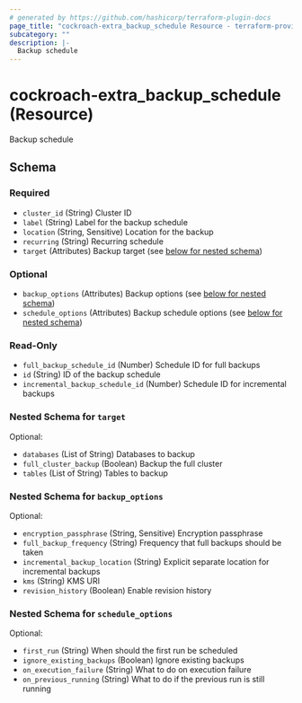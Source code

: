 ```yaml
---
# generated by https://github.com/hashicorp/terraform-plugin-docs
page_title: "cockroach-extra_backup_schedule Resource - terraform-provider-cockroach-extra"
subcategory: ""
description: |-
  Backup schedule
---
```


# cockroach-extra_backup_schedule (Resource)

Backup schedule



<!-- schema generated by tfplugindocs -->
## Schema

### Required

- `cluster_id` (String) Cluster ID
- `label` (String) Label for the backup schedule
- `location` (String, Sensitive) Location for the backup
- `recurring` (String) Recurring schedule
- `target` (Attributes) Backup target (see [below for nested schema](#nestedatt--target))

### Optional

- `backup_options` (Attributes) Backup options (see [below for nested schema](#nestedatt--backup_options))
- `schedule_options` (Attributes) Backup schedule options (see [below for nested schema](#nestedatt--schedule_options))

### Read-Only

- `full_backup_schedule_id` (Number) Schedule ID for full backups
- `id` (String) ID of the backup schedule
- `incremental_backup_schedule_id` (Number) Schedule ID for incremental backups

<a id="nestedatt--target"></a>
### Nested Schema for `target`

Optional:

- `databases` (List of String) Databases to backup
- `full_cluster_backup` (Boolean) Backup the full cluster
- `tables` (List of String) Tables to backup


<a id="nestedatt--backup_options"></a>
### Nested Schema for `backup_options`

Optional:

- `encryption_passphrase` (String, Sensitive) Encryption passphrase
- `full_backup_frequency` (String) Frequency that full backups should be taken
- `incremental_backup_location` (String) Explicit separate location for incremental backups
- `kms` (String) KMS URI
- `revision_history` (Boolean) Enable revision history


<a id="nestedatt--schedule_options"></a>
### Nested Schema for `schedule_options`

Optional:

- `first_run` (String) When should the first run be scheduled
- `ignore_existing_backups` (Boolean) Ignore existing backups
- `on_execution_failure` (String) What to do on execution failure
- `on_previous_running` (String) What to do if the previous run is still running
